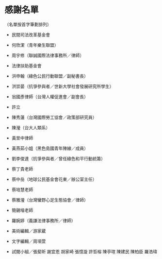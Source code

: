 # 感謝名單

（名單按首字筆劃排列）

* 民間司法改革基金會
* 何欣潔（青年樂生聯盟）
* 周宇修（聯誠國際法律事務所／律師）
* 法律扶助基金會 
* 洪申翰（綠色公民行動聯盟／副秘書長）
* 洪崇晏（抗爭參與者／世新大學社會發展研究所學生）
* 翁國彥律師（台灣人權促進會／副會長）
* 許立
* 陳秀蓮（台灣國際勞工協會／政策部研究員）
* 陳瀅（台大人類系）
* 黃昱中律師
* 黃燕茹小姐（黑色島國青年陣線／成員）
* 劉李俊達（抗爭參與者／曾任綠色和平行動統籌）
* 蔡丁貴老師
* 蔡中岳（地球公民基金會花東／辦公室主任）
* 蔡培慧老師
* 蔡雅瀅（台灣蠻野心足生態協會／律師）
* 簡錫堦老師
* 羅婉婷（義謙法律事務所／律師）

* 美術編輯／游家葳
* 文字編輯／周項萱
* 試閱小組／張斐昕 謝宜恩 胡家崎 張憶漩 許哲榕 陳亭瑄 陳建民 陳柏臣 羅浩瑋
